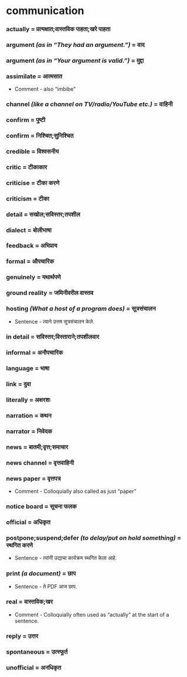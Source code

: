 # communication

### actually = प्रत्यक्षात;वास्तविक पाहता;खरे पाहता

### argument *(as in “They had an argument.”)* = वाद

### argument *(as in “Your argument is valid.”)* = मुद्दा

### assimilate = आत्मसात

- Comment - also “imbibe”

### channel *(like a channel on TV/radio/YouTube etc.)* = वाहिनी

### confirm = पुष्टी

### confirm = निश्चित;सुनिश्चित

### credible = विश्वसनीय

### critic = टीकाकार

### criticise = टीका करणे

### criticism = टीका

### detail = सखोल;सविस्तर;तपशील

### dialect = बोलीभाषा

### feedback = अभिप्राय

### formal = औपचारिक

### genuinely = यथार्थपणे

### ground reality = जमिनीवरील वास्तव

### hosting *(What a host of a program does)* = सूत्रसंचालन

- Sentence - त्याने उत्तम सूत्रसंचालन केले.

### in detail = सविस्तर;विस्ताराने;तपशीलवार

### informal = अनौपचारिक

### language = भाषा

### link = दुवा

### literally = अक्षरशः

### narration = कथन

### narrator = निवेदक

### news = बातमी;वृत्त;समाचार

### news channel = वृत्तवाहिनी

### news paper = वृत्तपत्र

- Comment - Colloquially also called as just “paper”

### notice board = सूचना फलक

### official = अधिकृत

### postpone;suspend;defer *(to delay/put on hold something)* = स्थगित करणे

- Sentence - त्यांनी उद्याचा कार्यक्रम स्थगित केला आहे.

### print *(a document)* = छाप

- Sentence - ते PDF आज छाप.

### real = वास्तविक;खर

- Comment - Colloquially often used as “actually” at the start of a sentence.

### reply = उत्तर

### spontaneous = उत्स्फूर्त

### unofficial = अनधिकृत

